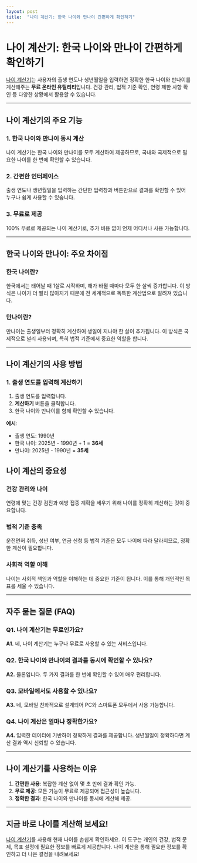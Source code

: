 ```yaml
---
layout: post
title:  "나이 계산기: 한국 나이와 만나이 간편하게 확인하기"
---
```

 
# 나이 계산기: 한국 나이와 만나이 간편하게 확인하기

[나이 계산기](https://www.freeonlineutility.com/ko/app/age-calculator/)는 사용자의 출생 연도나 생년월일을 입력하면 정확한 한국 나이와 만나이를 계산해주는 **무료 온라인 유틸리티**입니다. 건강 관리, 법적 기준 확인, 연령 제한 사항 확인 등 다양한 상황에서 활용할 수 있습니다.

---

## 나이 계산기의 주요 기능

### 1. 한국 나이와 만나이 동시 계산
나이 계산기는 한국 나이와 만나이를 모두 계산하여 제공하므로, 국내와 국제적으로 필요한 나이를 한 번에 확인할 수 있습니다.

### 2. 간편한 인터페이스
출생 연도나 생년월일을 입력하는 간단한 입력창과 버튼만으로 결과를 확인할 수 있어 누구나 쉽게 사용할 수 있습니다.

### 3. 무료로 제공
100% 무료로 제공되는 나이 계산기로, 추가 비용 없이 언제 어디서나 사용 가능합니다.

---

## 한국 나이와 만나이: 주요 차이점

### 한국 나이란?
한국에서는 태어날 때 1살로 시작하며, 해가 바뀔 때마다 모두 한 살씩 증가합니다. 이 방식은 나이가 더 빨리 많아지기 때문에 전 세계적으로 독특한 계산법으로 알려져 있습니다.

### 만나이란?
만나이는 출생일부터 정확히 계산하여 생일이 지나야 한 살이 추가됩니다. 이 방식은 국제적으로 널리 사용되며, 특히 법적 기준에서 중요한 역할을 합니다.

---

## 나이 계산기의 사용 방법

### 1. 출생 연도를 입력해 계산하기
1. 출생 연도를 입력합니다.
2. **계산하기** 버튼을 클릭합니다.
3. 한국 나이와 만나이를 함께 확인할 수 있습니다.

**예시**:  
- 출생 연도: 1990년  
- 한국 나이: 2025년 - 1990년 + 1 = **36세**  
- 만나이: 2025년 - 1990년 = **35세**  

## 나이 계산의 중요성

### 건강 관리와 나이
연령에 맞는 건강 검진과 예방 접종 계획을 세우기 위해 나이를 정확히 계산하는 것이 중요합니다.

### 법적 기준 충족
운전면허 취득, 성년 여부, 연금 신청 등 법적 기준은 모두 나이에 따라 달라지므로, 정확한 계산이 필요합니다.

### 사회적 역할 이해
나이는 사회적 책임과 역할을 이해하는 데 중요한 기준이 됩니다. 이를 통해 개인적인 목표를 세울 수 있습니다.

---

## 자주 묻는 질문 (FAQ)

### Q1. 나이 계산기는 무료인가요?  
**A1.** 네, 나이 계산기는 누구나 무료로 사용할 수 있는 서비스입니다.

### Q2. 한국 나이와 만나이의 결과를 동시에 확인할 수 있나요?  
**A2.** 물론입니다. 두 가지 결과를 한 번에 확인할 수 있어 매우 편리합니다.

### Q3. 모바일에서도 사용할 수 있나요?  
**A3.** 네, 모바일 친화적으로 설계되어 PC와 스마트폰 모두에서 사용 가능합니다.

### Q4. 나이 계산은 얼마나 정확한가요?  
**A4.** 입력한 데이터에 기반하여 정확하게 결과를 제공합니다. 생년월일이 정확하다면 계산 결과 역시 신뢰할 수 있습니다.

---

## 나이 계산기를 사용하는 이유

1. **간편한 사용**: 복잡한 계산 없이 몇 초 만에 결과 확인 가능.
2. **무료 제공**: 모든 기능이 무료로 제공되어 접근성이 높습니다.
3. **정확한 결과**: 한국 나이와 만나이를 동시에 계산해 제공.

---

## 지금 바로 나이를 계산해 보세요!

[나이 계산기](https://www.freeonlineutility.com/ko/app/age-calculator/)를 사용해 현재 나이를 손쉽게 확인하세요. 이 도구는 개인의 건강, 법적 문제, 목표 설정에 필요한 정보를 빠르게 제공합니다. 나이 계산을 통해 필요한 정보를 확인하고 더 나은 결정을 내려보세요!
